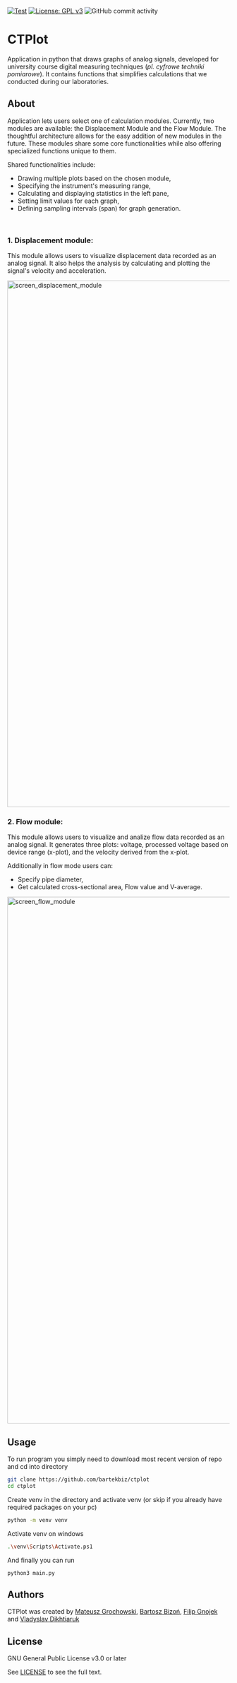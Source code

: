 [![Test](https://github.com/bartekbiz/ctplot/actions/workflows/test.yml/badge.svg)](https://github.com/bartekbiz/ctplot/actions/workflows/test.yml)
[![License: GPL v3](https://img.shields.io/badge/License-GPLv3-blue.svg)](https://www.gnu.org/licenses/gpl-3.0)
![GitHub commit activity](https://img.shields.io/github/commit-activity/t/bartekbiz/ctplot)


# CTPlot

Application in python that draws graphs of analog signals, developed for university course digital measuring techniques (*pl. cyfrowe techniki pomiarowe*). It contains functions that simplifies calculations that we conducted during our laboratories. 


## About

Application lets users select one of calculation modules. Currently, two modules are available: the Displacement Module and the Flow Module. The thoughtful architecture allows for the easy addition of new modules in the future. These modules share some core functionalities while also offering specialized functions unique to them.

Shared functionalities include:

- Drawing multiple plots based on the chosen module,
- Specifying the instrument's measuring range,
- Calculating and displaying statistics in the left pane,
- Setting limit values for each graph,
- Defining sampling intervals (span) for graph generation.

</br>

### 1. Displacement module:

This module allows users to visualize displacement data recorded as an analog signal. It also helps the analysis by calculating and plotting the signal's velocity and acceleration.

<img width="1192" alt="screen_displacement_module" src="https://github.com/bartekbiz/ctplot/assets/95227378/c1e5918c-8d37-4ce3-8ac5-a8650b5aefc8">


### 2. Flow module:

This module allows users to visualize and analize flow data recorded as an analog signal. It generates three plots: voltage, processed voltage based on device range (x-plot), and the velocity derived from the x-plot.

Additionally in flow mode users can:
- Specify pipe diameter,
- Get calculated cross-sectional area, Flow value and V-average.

<img width="1192" alt="screen_flow_module" src="https://github.com/bartekbiz/ctplot/assets/95227378/0139e562-7a0c-48e6-b71a-f1830c6da4c1">


## Usage
To run program you simply need to download most recent version of repo and cd into directory

```bash
git clone https://github.com/bartekbiz/ctplot
cd ctplot
```

Create venv in the directory and activate venv (or skip if you already have required packages on your pc)
```bash
python -m venv venv
```

Activate venv on windows
```bash
.\venv\Scripts\Activate.ps1
```

And finally you can run
```
python3 main.py
```


## Authors

CTPlot was created by [Mateusz Grochowski](https://github.com/Gromate), [Bartosz Bizoń](https://github.com/bartekbiz/), [Filip Gnojek](https://github.com/alien2fg) and [Vladyslav Dikhtiaruk](https://github.com/vladdikhtia)


## License

GNU General Public License v3.0 or later

See [LICENSE](LICENSE) to see the full text.

